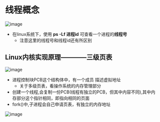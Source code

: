 # 线程概念  

![image](https://user-images.githubusercontent.com/58176267/173530744-afe4da26-ce8e-4c35-9d9e-cf0c48ee244e.png)  


* 在linux系统下，使用 **ps -Lf 进程id** 可查看一个进程的**线程号** 
    * 注意这里的线程号和线程id还有所区别  


## Linux内核实现原理————三级页表  

![image](https://user-images.githubusercontent.com/58176267/173533557-abe8682e-9c5c-4478-ac39-bb2c785be50a.png)  

* 进程控制块PCB这个结构体中，有一个成员 描述虚拟地址
    * 关于多级页表，看操作系统的内存管理部分   
* 创建一个线程,会复制一份PCB(线程有独立的PCB，但其中内容不同),其中内存部分这个指针相同，即指向相同的页面  
* fork()中,子进程会自己申请页表，有独立的内存地址  

![image](https://user-images.githubusercontent.com/58176267/173535765-a5ca5641-9b08-4790-b740-1aa2a9177aef.png)  








